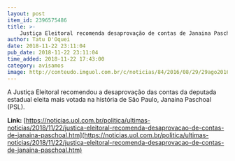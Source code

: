 ```yaml
---
layout: post
item_id: 2396575486
title: >-
    Justiça Eleitoral recomenda desaprovação de contas de Janaina Paschoal
author: Tatu D'Oquei
date: 2018-11-22 23:11:04
pub_date: 2018-11-22 23:11:04
time_added: 2018-11-22 17:43:00
category: avisamos
image: http://conteudo.imguol.com.br/c/noticias/84/2016/08/29/29ago2016---a-jurista-janaina-paschoal-ouve-resposta-da-presidente-afastada-dilma-rousseff-sobre-crise-economica-no-brasil-durante-sessao-do-julgamento-do-impeachment-no-senado-federal-em-brasilia-1472524807223_956x500.jpg
---
```


A Justiça Eleitoral recomendou a desaprovação das contas da deputada estadual eleita mais votada na história de São Paulo, Janaina Paschoal (PSL).

**Link:** [https://noticias.uol.com.br/politica/ultimas-noticias/2018/11/22/justica-eleitoral-recomenda-desaprovacao-de-contas-de-janaina-paschoal.htm](https://noticias.uol.com.br/politica/ultimas-noticias/2018/11/22/justica-eleitoral-recomenda-desaprovacao-de-contas-de-janaina-paschoal.htm)

